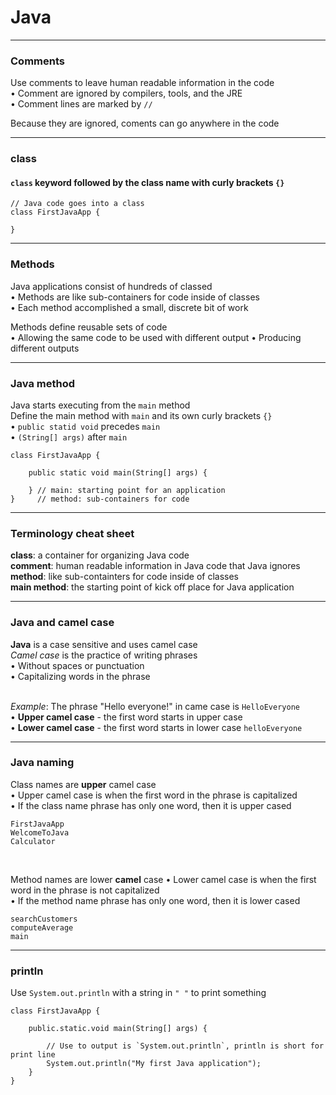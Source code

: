 # Java

---

### Comments

Use comments to leave human readable information in the code\
• Comment are ignored by compilers, tools, and the JRE\
• Comment lines are marked by `//`
<br />

Because they are ignored, coments can go anywhere in the code

---

### class
#### `class` keyword followed by the class name with curly brackets `{}`
```
// Java code goes into a class
class FirstJavaApp {

}
```

---

### Methods
Java applications consist of hundreds of classed\
   • Methods are like sub-containers for code inside of classes\
   • Each method accomplished a small, discrete bit of work
<br />

Methods define reusable sets of code\
   • Allowing the same code to be used with different output
   • Producing different outputs

---

### Java method
Java starts executing from the `main` method\
Define the main method with `main` and its own curly brackets `{}`\
   • `public statid void` precedes `main`\
   • `(String[] args)` after `main`
``` 
class FirstJavaApp {

    public static void main(String[] args) {

    } // main: starting point for an application
}     // method: sub-containers for code
```

---

### Terminology cheat sheet
**class**: a container for organizing Java code\
**comment**: human readable information in Java code that Java ignores\
**method**: like sub-containters for code inside of classes\
**main method**: the starting point of kick off place for Java application

---

### Java and camel case
**Java** is a case sensitive and uses camel case\
*Camel case* is the practice of writing phrases\
• Without spaces or punctuation\
• Capitalizing words in the phrase\
<br />

*Example*: The phrase "Hello everyone!" in came case is `HelloEveryone`\
•  **Upper camel case** - the first word starts in upper case\
•  **Lower camel case** - the first word starts in lower case `helloEveryone`

---

### Java naming
Class names are **upper** camel case\
• Upper camel case is when the first word in the phrase is capitalized\
• If the class name phrase has only one word, then it is upper cased
```
FirstJavaApp
WelcomeToJava
Calculator
```
<br />

Method names are lower **camel** case
• Lower camel case is when the first word in the phrase is not capitalized\
• If the method name phrase has only one word, then it is lower cased
```
searchCustomers
computeAverage
main
```

---

### println
Use `System.out.println` with a string in `" "` to print something
```
class FirstJavaApp {

    public.static.void main(String[] args) {
        
        // Use to output is `System.out.println`, println is short for print line
        System.out.println("My first Java application");
    }
}
```